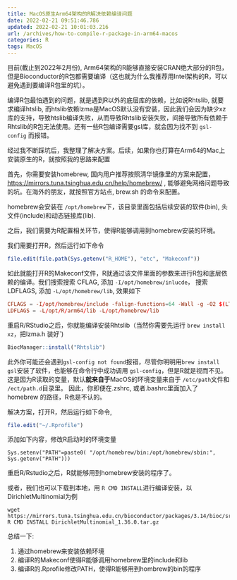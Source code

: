 ```yaml
---
title: MacOS原生Arm64架构的R解决依赖编译问题
date: 2022-02-21 09:51:46.786
updated: 2022-02-21 10:01:03.216
url: /archives/how-to-compile-r-package-in-arm64-macos
categories: R
tags: MacOS
---
```



目前(截止到2022年2月份), Arm64架构的R能够直接安装CRAN绝大部分的R包，但是Bioconductor的R包都需要编译（这也就为什么我推荐用Intel架构的R，可以避免遇到要编译R包里的坑）。

编译R包最怕遇到的问题，就是遇到R以外的底层库的依赖，比如说Rhtslib, 就要求编译htslib, 而htslib依赖lzma是MacOS默认没有安装，因此我们会因为缺少xz库的支持，导致htslib编译失败，从而导致Rhtslib安装失败，间接导致所有依赖于Rhtslib的R包无法使用。还有一些R包编译需要gsl库，就会因为找不到 `gsl-config` 而报错。

经过我不断踩坑后，我整理了解决方案。后续，如果你也打算在Arm64的Mac上安装原生的R，就按照我的思路来配置


首先，你需要安装homebrew, 国内用户推荐按照清华镜像里的方案来配置，https://mirrors.tuna.tsinghua.edu.cn/help/homebrew/ , 能够避免网络问题导致的坑。在海外的朋友，就按照官方站点, brew.sh 的命令来配置。

homebrew会安装在 `/opt/homebrew`下，该目录里面包括后续安装的软件(bin), 头文件(include)和动态链接库(lib). 

之后，我们需要为R配置相关环节，使得R能够调用到homebrew安装的环境。

我们需要打开R，然后运行如下命令

```r
file.edit(file.path(Sys.getenv("R_HOME"), "etc", "Makeconf"))
```

如此就能打开R的Makeconf文件，R就通过该文件里面的参数来进行R包和底层依赖的编译。我们搜索搜索 CFLAG, 添加  `-I/opt/homebrew/inlucde`， 搜索LDFLAGS, 添加 `-L/opt/homebrew/lib`, 效果如下

```conf
CFLAGS = -I/opt/homebrew/include -falign-functions=64 -Wall -g -O2 $(LTO)
LDFLAGS = -L/opt/R/arm64/lib -L/opt/homebrew/lib
```

重启R/RStudio之后，你就能编译安装Rhtslib（当然你需要先运行 `brew install xz`，把lzma.h 装好`)

```R
BiocManager::install("Rhtslib")
```

此外你可能还会遇到`gsl-config not found`报错，尽管你明明用`brew install gsl`安装了软件，也能够在命令行中成功调用 `gsl-config`，但是R就是视而不见。 这是因为R读取的变量，默认**就来自于**MacOS的环境变量来自于 `/etc/path`文件和 `/ect/path.d`目录里。 因此，你即便在.zshrc, 或者.bashrc里面加入了 homebrew 的路径，R也是不认的。

解决方案，打开R，然后运行如下命令,

```R
file.edit("~/.Rprofile")
```

添加如下内容，修改R启动时的环境变量

```
Sys.setenv("PATH"=paste0( "/opt/homebrew/bin:/opt/homebrew/sbin:",  Sys.getenv("PATH")))

```

重启R/Rstudio之后，R就能够用到homebrew安装的程序了。

或者，我们也可以下载到本地，用 `R CMD INSTALL`进行编译安装，以DirichletMultinomial为例

```
wget https://mirrors.tuna.tsinghua.edu.cn/bioconductor/packages/3.14/bioc/src/contrib/DirichletMultinomial_1.36.0.tar.gz
R CMD INSTALL DirichletMultinomial_1.36.0.tar.gz
```

总结一下:

1. 通过homebrew来安装依赖环境
2. 编译R的Makeconf使得R能够调用homebrew里的include和lib
3. 编译R的.Rprofile修改PATH，使得R能够用到hombrew的bin的程序

